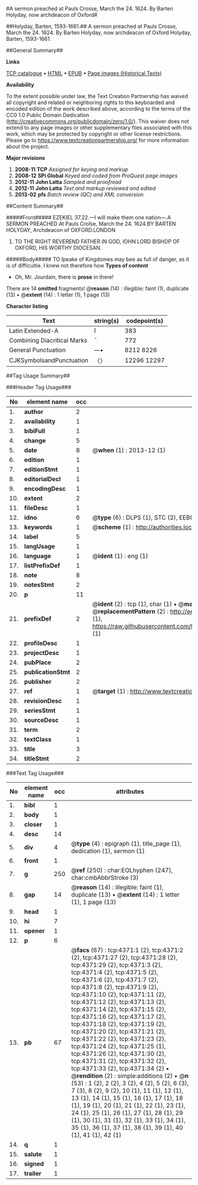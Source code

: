 #A sermon preached at Pauls Crosse, March the 24. 1624. By Barten Holyday, now archdeacon of Oxford#

##Holyday, Barten, 1593-1661.##
A sermon preached at Pauls Crosse, March the 24. 1624. By Barten Holyday, now archdeacon of Oxford
Holyday, Barten, 1593-1661.

##General Summary##

**Links**

[TCP catalogue](http://www.ota.ox.ac.uk/tcp/)  • 
[HTML](http://tei.it.ox.ac.uk/tcp/Texts-HTML/free/A03/A03495.html)  • 
[EPUB](http://tei.it.ox.ac.uk/tcp/Texts-EPUB/free/A03/A03495.epub) • 
[Page images (Historical Texts)](https://historicaltexts.jisc.ac.uk/eebo-99839910e)

**Availability**

To the extent possible under law, the Text Creation Partnership has waived all copyright and related or neighboring rights to this keyboarded and encoded edition of the work described above, according to the terms of the CC0 1.0 Public Domain Dedication (http://creativecommons.org/publicdomain/zero/1.0/). This waiver does not extend to any page images or other supplementary files associated with this work, which may be protected by copyright or other license restrictions. Please go to https://www.textcreationpartnership.org/ for more information about the project.

**Major revisions**

1. __2008-11__ __TCP__ *Assigned for keying and markup*
1. __2008-12__ __SPi Global__ *Keyed and coded from ProQuest page images*
1. __2012-11__ __John Latta__ *Sampled and proofread*
1. __2012-11__ __John Latta__ *Text and markup reviewed and edited*
1. __2013-02__ __pfs__ *Batch review (QC) and XML conversion*

##Content Summary##

#####Front#####
EZEKIEL 37.22.—I will make them one nation—.A SERMON PREACHED At Pauls Croſse, March the 24. 1624.BY BARTEN HOLYDAY, Archdeacon of OXFORD.LONDON
1. TO THE RIGHT REVEREND FATHER IN GOD, IOHN LORD BISHOP OF OXFORD, HIS WORTHY DIOCESAN.

#####Body#####
TO ſpeake of Kingdomes may bee as full of danger, as it is of difficultie. I knew not therefore how 
**Types of content**

  * Oh, Mr. Jourdain, there is **prose** in there!

There are 14 **omitted** fragments! 
 @__reason__ (14) : illegible: faint (1), duplicate (13)  •  @__extent__ (14) : 1 letter (1), 1 page (13)

**Character listing**


|Text|string(s)|codepoint(s)|
|---|---|---|
|Latin Extended-A|ſ|383|
|Combining             Diacritical Marks|̄|772|
|General Punctuation|—•|8212 8226|
|CJKSymbolsandPunctuation|〈〉|12296 12297|

##Tag Usage Summary##

###Header Tag Usage###

|No|element name|occ|attributes|
|---|---|---|---|
|1.|__author__|2||
|2.|__availability__|1||
|3.|__biblFull__|1||
|4.|__change__|5||
|5.|__date__|8| @__when__ (1) : 2013-12 (1)|
|6.|__edition__|1||
|7.|__editionStmt__|1||
|8.|__editorialDecl__|1||
|9.|__encodingDesc__|1||
|10.|__extent__|2||
|11.|__fileDesc__|1||
|12.|__idno__|6| @__type__ (6) : DLPS (1), STC (2), EEBO-CITATION (1), PROQUEST (1), VID (1)|
|13.|__keywords__|1| @__scheme__ (1) : http://authorities.loc.gov/ (1)|
|14.|__label__|5||
|15.|__langUsage__|1||
|16.|__language__|1| @__ident__ (1) : eng (1)|
|17.|__listPrefixDef__|1||
|18.|__note__|8||
|19.|__notesStmt__|2||
|20.|__p__|11||
|21.|__prefixDef__|2| @__ident__ (2) : tcp (1), char (1)  •  @__matchPattern__ (2) : ([0-9\-]+):([0-9IVX]+) (1), (.+) (1)  •  @__replacementPattern__ (2) : http://eebo.chadwyck.com/downloadtiff?vid=$1&page=$2 (1), https://raw.githubusercontent.com/textcreationpartnership/Texts/master/tcpchars.xml#$1 (1)|
|22.|__profileDesc__|1||
|23.|__projectDesc__|1||
|24.|__pubPlace__|2||
|25.|__publicationStmt__|2||
|26.|__publisher__|2||
|27.|__ref__|1| @__target__ (1) : http://www.textcreationpartnership.org/docs/. (1)|
|28.|__revisionDesc__|1||
|29.|__seriesStmt__|1||
|30.|__sourceDesc__|1||
|31.|__term__|2||
|32.|__textClass__|1||
|33.|__title__|3||
|34.|__titleStmt__|2||


###Text Tag Usage###

|No|element name|occ|attributes|
|---|---|---|---|
|1.|__bibl__|1||
|2.|__body__|1||
|3.|__closer__|1||
|4.|__desc__|14||
|5.|__div__|4| @__type__ (4) : epigraph (1), title_page (1), dedication (1), sermon (1)|
|6.|__front__|1||
|7.|__g__|250| @__ref__ (250) : char:EOLhyphen (247), char:cmbAbbrStroke (3)|
|8.|__gap__|14| @__reason__ (14) : illegible: faint (1), duplicate (13)  •  @__extent__ (14) : 1 letter (1), 1 page (13)|
|9.|__head__|1||
|10.|__hi__|7||
|11.|__opener__|1||
|12.|__p__|6||
|13.|__pb__|67| @__facs__ (67) : tcp:4371:1 (2), tcp:4371:2 (2), tcp:4371:27 (2), tcp:4371:28 (2), tcp:4371:29 (2), tcp:4371:3 (2), tcp:4371:4 (2), tcp:4371:5 (2), tcp:4371:6 (2), tcp:4371:7 (2), tcp:4371:8 (2), tcp:4371:9 (2), tcp:4371:10 (2), tcp:4371:11 (2), tcp:4371:12 (2), tcp:4371:13 (2), tcp:4371:14 (2), tcp:4371:15 (2), tcp:4371:16 (2), tcp:4371:17 (2), tcp:4371:18 (2), tcp:4371:19 (2), tcp:4371:20 (2), tcp:4371:21 (2), tcp:4371:22 (2), tcp:4371:23 (2), tcp:4371:24 (2), tcp:4371:25 (1), tcp:4371:26 (2), tcp:4371:30 (2), tcp:4371:31 (2), tcp:4371:32 (2), tcp:4371:33 (2), tcp:4371:34 (2)  •  @__rendition__ (2) : simple:additions (2)  •  @__n__ (53) : 1 (2), 2 (2), 3 (2), 4 (2), 5 (2), 6 (3), 7 (3), 8 (2), 9 (2), 10 (1), 11 (1), 12 (1), 13 (1), 14 (1), 15 (1), 16 (1), 17 (1), 18 (1), 19 (1), 20 (1), 21 (1), 22 (1), 23 (1), 24 (1), 25 (1), 26 (1), 27 (1), 28 (1), 29 (1), 30 (1), 31 (1), 32 (1), 33 (1), 34 (1), 35 (1), 36 (1), 37 (1), 38 (1), 39 (1), 40 (1), 41 (1), 42 (1)|
|14.|__q__|1||
|15.|__salute__|1||
|16.|__signed__|1||
|17.|__trailer__|1||
